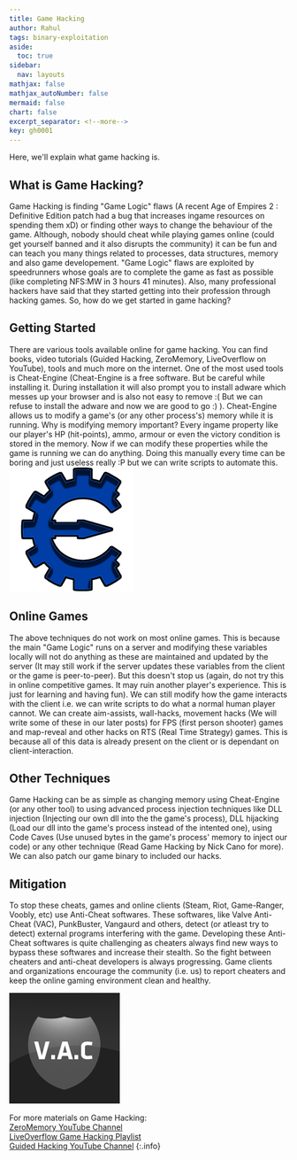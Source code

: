 ```yaml
---
title: Game Hacking
author: Rahul
tags: binary-exploitation
aside:
  toc: true
sidebar:
  nav: layouts
mathjax: false
mathjax_autoNumber: false
mermaid: false
chart: false
excerpt_separator: <!--more-->
key: gh0001
---
```

Here, we'll explain what game hacking is.

## What is Game Hacking?
Game Hacking is finding "Game Logic" flaws (A recent Age of Empires 2 : Definitive Edition patch had a bug that increases ingame resources on spending them xD) or finding other ways to change the behaviour of the game. Although, nobody should cheat while playing games online (could get yourself banned and it also disrupts the community) it can be fun and can teach you many things related to processes, data structures, memory and also game developement. "Game Logic" flaws are exploited by speedrunners whose goals are to complete the game as fast as possible (like completing NFS:MW in 3 hours 41 minutes). Also, many professional hackers have said that they started getting into their profession through hacking games. So, how do we get started in game hacking?

## Getting Started
There are various tools available online for game hacking. You can find books, video tutorials (Guided Hacking, ZeroMemory, LiveOverflow on YouTube), tools and much more on the internet. One of the most used tools is Cheat-Engine (Cheat-Engine is a free software. But be careful while installing it. During installation it will also prompt you to install adware which messes up your browser and is also not easy to remove :( But we can refuse to install the adware and now we are good to go :) ). Cheat-Engine allows us to modify a game's (or any other process's) memory while it is running. Why is modifying memory important? Every ingame property like our player's HP (hit-points), ammo, armour or even the victory condition is stored in the memory. Now if we can modify these properties while the game is running we can do anything. Doing this manually every time can be boring and just useless really :P but we can write scripts to automate this.
![Cheat Engine](https://github.com/CSEA-IITB/IITBreachers-wiki/blob/master/assets/images/gamehacking/cheatengine.png?raw=true)

## Online Games
The above techniques do not work on most online games. This is because the main "Game Logic" runs on a server and modifying these variables locally will not do anything as these are maintained and updated by the server (It may still work if the server updates these variables from the client or the game is peer-to-peer). But this doesn't stop us (again, do not try this in online competitive games. It may ruin another player's experience. This is just for learning and having fun). We can still modify how the game interacts with the client i.e. we can write scripts to do what a normal human player cannot. We can create aim-assists, wall-hacks, movement hacks (We will write some of these in our later posts) for FPS (first person shooter) games and map-reveal and other hacks on RTS (Real Time Strategy) games. This is because all of this data is already present on the client or is dependant on client-interaction.

## Other Techniques
Game Hacking can be as simple as changing memory using Cheat-Engine (or any other tool) to using advanced process injection techniques like DLL injection (Injecting our own dll into the the game's process), DLL hijacking (Load our dll into the game's process instead of the intented one), using Code Caves (Use unused bytes in the game's process' memory to inject our code) or any other technique (Read Game Hacking by Nick Cano for more). We can also patch our game binary to included our hacks.

## Mitigation
To stop these cheats, games and online clients (Steam, Riot, Game-Ranger, Voobly, etc) use Anti-Cheat softwares. These softwares, like Valve Anti-Cheat (VAC), PunkBuster, Vangaurd and others, detect (or atleast try to detect) external programs interfering with the game. Developing these Anti-Cheat softwares is quite challenging as cheaters always find new ways to bypass these softwares and increase their stealth. So the fight between cheaters and anti-cheat developers is always progressing. Game clients and organizations encourage the community (i.e. us) to report cheaters and keep the online gaming environment clean and healthy.<br>

![VAC](https://github.com/CSEA-IITB/IITBreachers-wiki/blob/master/assets/images/gamehacking/vac.png?raw=true)

For more materials on Game Hacking: <br>
[ZeroMemory YouTube Channel](https://www.youtube.com/user/HackVise) <br>
[LiveOverflow Game Hacking Playlist](https://www.youtube.com/playlist?list=PLhixgUqwRTjzzBeFSHXrw9DnQtssdAwgG) <br>
[Guided Hacking YouTube Channel](https://www.youtube.com/user/L4DL4D2EUROPE)
{:.info}
